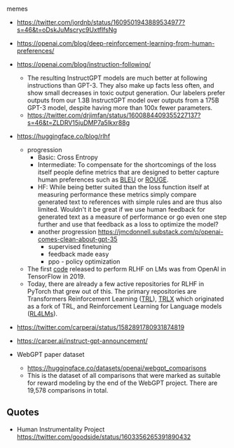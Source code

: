 
memes
- https://twitter.com/jordnb/status/1609501943889534977?s=46&t=oDskJuMscryc9UxtfIfsNg


- https://openai.com/blog/deep-reinforcement-learning-from-human-preferences/
- https://openai.com/blog/instruction-following/
	- The resulting InstructGPT models are much better at following instructions than GPT-3. They also make up facts less often, and show small decreases in toxic output generation. Our labelers prefer outputs from our 1.3B InstructGPT model over outputs from a 175B GPT-3 model, despite having more than 100x fewer parameters.
	- https://twitter.com/drjimfan/status/1600884409355227137?s=46&t=ZLDRV15juDMP7a5lkxr88g
- https://huggingface.co/blog/rlhf
	- progression
		- Basic: Cross Entropy
		- Intermediate: To compensate for the shortcomings of the loss itself people define metrics that are designed to better capture human preferences such as [BLEU](https://en.wikipedia.org/wiki/BLEU) or [ROUGE](https://en.wikipedia.org/wiki/ROUGE_(metric)).
		- HF: While being better suited than the loss function itself at measuring performance these metrics simply compare generated text to references with simple rules and are thus also limited. Wouldn't it be great if we use human feedback for generated text as a measure of performance or go even one step further and use that feedback as a loss to optimize the model?
		- another progression https://jmcdonnell.substack.com/p/openai-comes-clean-about-gpt-35
			- supervised finetuning
			- feedback made easy
			- ppo - policy optimization
	- The first [code](https://github.com/openai/lm-human-preferences) released to perform RLHF on LMs was from OpenAI in TensorFlow in 2019.
	- Today, there are already a few active repositories for RLHF in PyTorch that grew out of this. The primary repositories are Transformers Reinforcement Learning ([TRL](https://github.com/lvwerra/trl)), [TRLX](https://github.com/CarperAI/trlx) which originated as a fork of TRL, and Reinforcement Learning for Language models ([RL4LMs](https://github.com/allenai/RL4LMs)).
- https://twitter.com/carperai/status/1582891780931874819
- https://carper.ai/instruct-gpt-announcement/
- WebGPT paper dataset
	- https://huggingface.co/datasets/openai/webgpt_comparisons
	- This is the dataset of all comparisons that were marked as suitable for reward modeling by the end of the WebGPT project. There are 19,578 comparisons in total.


## Quotes

- Human Instrumentality Project https://twitter.com/goodside/status/1603356265391890432